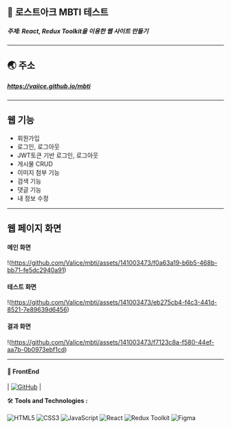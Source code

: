 ## 🎨 로스트아크 MBTI 테스트
##### 주제: React, Redux Toolkit을 이용한 웹 사이트 만들기

---

## 🌏 주소
##### <https://vaiice.github.io/mbti>

---

## 웹 기능
- 회원가입
- 로그인, 로그아웃
- JWT토큰 기반 로그인, 로그아웃
- 게시물 CRUD
- 이미지 첨부 기능
- 검색 기능
- 댓글 기능
- 내 정보 수정

---

## 웹 페이지 화면
#### 메인 화면
!(https://github.com/VaIice/mbti/assets/141003473/f0a63a19-b6b5-468b-bb71-fe5dc2940a91)

#### 테스트 화면
!(https://github.com/VaIice/mbti/assets/141003473/eb275cb4-f4c3-441d-8521-7e89639d6456)

#### 결과 화면
!(https://github.com/VaIice/mbti/assets/141003473/f7123c8a-f580-44ef-aa7b-0b0973ebf1cd)

---

#### 🎨 FrontEnd
| [![GitHub](https://img.shields.io/badge/-GitHub-black?style=flat-square&logo=github)](https://github.com/VaIice) |

🛠️ **Tools and Technologies :** <br><br>
![HTML5](https://img.shields.io/badge/HTML5-%23E34F26.svg?&style=for-the-badge&logo=html5&logoColor=white)
![CSS3](https://img.shields.io/badge/-CSS3-1572B6?logo=css3&logoColor=white&style=for-the-badge)
![JavaScript](https://img.shields.io/badge/JavaScript-%23F7DF1E.svg?&style=for-the-badge&logo=javascript&logoColor=black)
![React](https://img.shields.io/badge/React-%2361DAFB.svg?&style=for-the-badge&logo=react&logoColor=white)
![Redux Toolkit](https://img.shields.io/badge/Redux_Toolkit-%23834383.svg?style=for-the-badge&logo=redux&logoColor=white)
![Figma](https://img.shields.io/badge/-Figma-F24E1E?logo=Figma&logoColor=white&style=for-the-badge)


